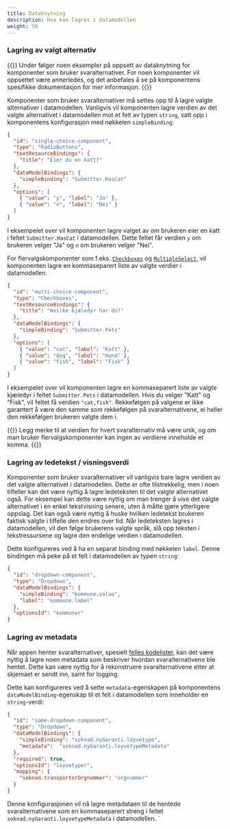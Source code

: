 ```yaml
---
title: Dataknytning
description: Hva kan lagres i datamodellen
weight: 50
---
```


### Lagring av valgt alternativ

{{<notice info>}}
Under følger noen eksempler på oppsett av dataknytning for komponenter som bruker svaralternativer. For noen komponenter
vil oppsettet være annerledes, og det anbefales å se på komponentens spesifikke dokumentasjon for mer informasjon.
{{</notice>}}

Komponenter som bruker svaralternativer må settes opp til å lagre valgte alternativer i datamodellen. Vanligvis vil
komponenten lagre verdien av det valgte alternativet i datamodellen mot et felt av typen `string`, satt opp i
komponentens konfigurasjon med nøkkelen `simpleBinding`:

```json {hl_lines=["8"]}
{
  "id": "single-choice-component",
  "type": "RadioButtons",
  "textResourceBindings": {
    "title": "Eier du en katt?"
  },
  "dataModelBindings": {
    "simpleBinding": "Submitter.HasCat"
  },
  "options": [
    { "value": "y", "label": "Ja" },
    { "value": "n", "label": "Nei" }
  ]
}
```

I eksempelet over vil komponenten lagre valget av om brukeren eier en katt i feltet `Submitter.HasCat` i datamodellen.
Dette feltet får verdien `y` om brukeren velger "Ja" og `n` om brukeren velger "Nei".

For flervalgskomponenter som f.eks. [`Checkboxes`](../../../../../reference/ux/components/checkboxes) og
[`MultipleSelect`](../../../../../reference/ux/components/multipleselect), vil komponenten lagre en kommaseparert
liste av valgte verdier i datamodellen.

```json
{
  "id": "multi-choice-component",
  "type": "Checkboxes",
  "textResourceBindings": {
    "title": "Hvilke kjæledyr har du?"
  },
  "dataModelBindings": {
    "simpleBinding": "Submitter.Pets"
  },
  "options": [
    { "value": "cat", "label": "Katt" },
    { "value": "dog", "label": "Hund" },
    { "value": "fish", "label": "Fisk" }
  ]
}
```

I eksempelet over vil komponenten lagre en kommaseparert liste av valgte kjæledyr i feltet `Submitter.Pets` i
datamodellen. Hvis du velger "Katt" og "Fisk", vil feltet få verdien `"cat,fish"`. Rekkefølgen på valgene er ikke
garantert å være den samme som rekkefølgen på svaralternativene, ei heller den rekkefølgen brukeren valgte dem i.

{{<notice warning>}}
Legg merke til at verdien for hvert svaralternativ må være unik, og om man bruker flervalgskomponenter kan ingen
av verdiene inneholde et komma.
{{</notice>}}

### Lagring av ledetekst / visningsverdi

Komponenter som bruker svaralternativer vil vanligvis bare lagre verdien av det valgte alternativet i datamodellen.
Dette er ofte tilstrekkelig, men i noen tilfeller kan det være nyttig å lagre ledeteksten til det valgte alternativet
også. For eksempel kan dette være nyttig om man trenger å vise det valgte alternativet i en enkel tekstvisning senere,
uten å måtte gjøre ytterligere oppslag. Det kan også være nyttig å huske hvilken ledetekst brukeren faktisk valgte i
tilfelle den endres over tid. Når ledeteksten lagres i datamodellen, vil den følge brukerens valgte språk, slå opp
teksten i tekstressursene og lagre den endelige verdien i datamodellen.

Dette konfigureres ved å ha en separat binding med nøkkelen `label`. Denne bindingen må peke på et felt i
datamodellen av typen `string`:

```json {hl_lines=["6"]}
{
  "id": "dropdown-component",
  "type": "Dropdown",
  "dataModelBindings": {
    "simpleBinding": "kommune.value",
    "label": "kommune.label"
  },
  "optionsId": "kommuner"
}
```

### Lagring av metadata

Når appen henter svaralternativer, spesielt [felles kodelister](../../sources/shared), kan det være nyttig å lagre
noen metadata som beskriver hvordan svaralternativene ble hentet. Dette kan være nyttig for å rekonstruere
svaralternativene etter at skjemaet er sendt inn, samt for logging.

Dette kan konfigureres ved å sette `metadata`-egenskapen på komponentens `dataModelBinding`-egenskap til et felt i
datamodellen som inneholder en `string`-verdi:

```json {hl_lines=["9"]}
{
  "id": "some-dropdown-component",
  "type": "Dropdown",
  "dataModelBindings": {
    "simpleBinding": "soknad.nyGaranti.loyvetype",
    "metadata":  "soknad.nyGaranti.loyvetypeMetadata"
  },
  "required": true,
  "optionsId": "loyvetyper",
  "mapping": {
    "soknad.transportorOrgnummer": "orgnummer"
  }
}
```

Denne konfigurasjonen vil nå lagre metadataen til de hentede svaralternativene som en kommaseparert streng i
feltet `soknad.nyGaranti.loyvetypeMetadata` i datamodellen.
`